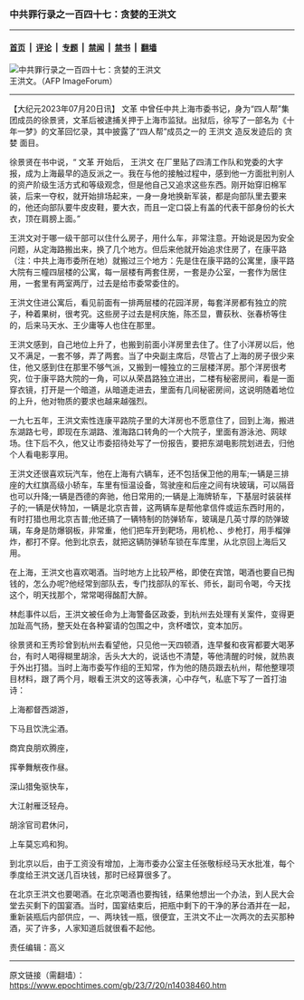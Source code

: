 ### 中共罪行录之一百四十七：贪婪的王洪文

---

#### [首页](../../../..?n14038460) &nbsp;|&nbsp; [评论](../../../../../epoch-comment?n14038460) &nbsp;|&nbsp; [专题](../../../../../epoch-special?n14038460) &nbsp;|&nbsp; [禁闻](../../../../../epoch-news?n14038460) &nbsp;|&nbsp; [禁书](../../../../../books?n14038460) &nbsp;|&nbsp; [翻墙](https://github.com/gfw-breaker/nogfw/blob/master/README.md?n14038460)


<div><img alt="中共罪行录之一百四十七：贪婪的王洪文" class="attachment-djy_600_400 size-djy_600_400 wp-post-image" src="https://i.epochtimes.com/assets/uploads/2023/07/id14038463-1110062243091528_1--528x400.jpeg"/>
<div class="caption">
 王洪文。（AFP ImageForum）
</div></div><hr/><div class="post_content" id="artbody" itemprop="articleBody">
 <!-- article content begin -->
 <p>
  【大纪元2023年07月20日讯】
  <ok href="https://www.epochtimes.com/gb/tag/%E6%96%87%E9%9D%A9.html">
   文革
  </ok>
  中曾任中共上海市委书记，身为“四人帮”集团成员的徐景贤，文革后被逮捕关押于上海市监狱。出狱后，徐写了一部名为《十年一梦》的文革回忆录，其中披露了“四人帮”成员之一的
  <ok href="https://www.epochtimes.com/gb/tag/%E7%8E%8B%E6%B4%AA%E6%96%87.html">
   王洪文
  </ok>
  造反发迹后的
  <ok href="https://www.epochtimes.com/gb/tag/%E8%B4%AA%E5%A9%AA.html">
   贪婪
  </ok>
  面目。
 </p>
 <p>
  徐景贤在书中说，“
  <ok href="https://www.epochtimes.com/gb/tag/%E6%96%87%E9%9D%A9.html">
   文革
  </ok>
  开始后，
  <ok href="https://www.epochtimes.com/gb/tag/%E7%8E%8B%E6%B4%AA%E6%96%87.html">
   王洪文
  </ok>
  在厂里贴了四淸工作队和党委的大字报，成为上海最早的造反派之一。我在与他的接触过程中，感到他一方面批判别人的资产阶级生活方式和等级观念，但是他自己又追求这些东西。刚开始穿旧棉军装，后来一夺权，就开始排场起来，一身一身地换新军装，都是向部队里去要来的，他还向部队要牛皮皮鞋，要大衣，而且一定口袋上有盖的代表干部身份的长大衣，顶在肩膀上面。”
 </p>
 <p>
  王洪文对于哪一级干部可以住什么房子，用什么车，非常注意。开始说是因为安全问题，从定海路搬出来，换了几个地方。但后来他就开始追求住房了，在康平路（注：中共上海市委所在地）就搬过三个地方：先是住在康平路的公寓里，康平路大院有三幢四层楼的公寓，每一层楼有两套住房，一套是办公室，一套作为居住用，一套里有两室两厅，过去是给市委常委住的。
 </p>
 <p>
  王洪文住进公寓后，看见前面有一排两层楼的花园洋房，每套洋房都有独立的院子，种着果树，很考究。这些房子过去是柯庆施，陈丕显，曹荻秋、张春桥等住的，后来马天水、王少庸等人也住在那里。
 </p>
 <p>
  王洪文感到，自己地位上升了，也搬到前面小洋房里去住了。住了小洋房以后，他又不满足，一套不够，弄了两套。当了中央副主席后，尽管占了上海的房子很少来住，他又感到住在那里不够气派，又搬到一幢独立的三层楼洋房。那个洋房很考究，位于康平路大院的一角，可以从荣昌路独立进出，二楼有秘密房间，看是一面穿衣镜，打开是一个暗道，从暗道走进去，里面有几间秘密房间，这说明随着地位的上升，他对物质的要求也越来越强烈。
 </p>
 <p>
  一九七五年，王洪文索性连康平路院子里的大洋房也不愿意住了，回到上海，搬进东湖路七号，即现在东湖路、淮海路口转角的一个大院子，里面有游泳池、网球场。住下后不久，他又让市委招待处写了一份报告，要把东湖电影院划进去，归他个人看电影享用。
 </p>
 <p>
  王洪文还很喜欢玩汽车，他在上海有六辆车，还不包括保卫他的用车;一辆是三排座的大红旗高级小轿车，车里有恒温设备，驾驶座和后座之间有块玻璃，可以隔音也可以升降;一辆是西德的奔驰，他日常用的;一辆是上海牌轿车，下基层时装装样子的;一辆是伏特加，一辆是北京吉普，这两辆车是帮他拿信件或运东西时用的，有时打猎也用北京吉普;他还搞了一辆特制的防弹轿车，玻璃是几英寸厚的防弹玻璃，车身是防爆钢板，非常重，他们把车开到靶场，用机枪、、步枪打，用手榴弹炸，都打不穿。他到北京去，就把这辆防弹轿车锁在车库里，从北京回上海后又用。
 </p>
 <p>
  在上海，王洪文也喜欢喝酒。当时地方上比较严格，即使在宾馆，喝酒也要自已掏钱的，怎么办呢?他经常到部队去，专门找部队的军长、师长，副司令喝，今天找这个，明天找那个，常常喝得酩酊大醉。
 </p>
 <p>
  林彪事件以后，王洪文被任命为上海警备区政委，到杭州去处理有关案件，变得更加趾高气扬，整天处在各种宴请的包围之中，贪杯嗜饮，变本加厉。
 </p>
 <p>
  徐景贤和王秀珍曾到杭州去看望他，只见他一天四顿酒，连早餐和夜宵都要大喝茅台，有时人喝得糊里胡涂，舌头大大的，说话也不清楚，等他淸醒的时候，就热衷于外出打猎。当时上海市委写作组的王知常，作为他的随员跟去杭州，帮他整理项目材料，跟了两个月，眼看王洪文的这等表演，心中存气，私底下写了一首打油诗：
 </p>
 <p>
  上海都督西湖游，
 </p>
 <p>
  下马且饮洗尘酒。
 </p>
 <p>
  商宾良朋欢腾座，
 </p>
 <p>
  挥拳舞觥夜作昼。
 </p>
 <p>
  深山猎兔驱快车，
 </p>
 <p>
  大江射雁泛轻舟。
 </p>
 <p>
  胡涂官司君休问，
 </p>
 <p>
  上车莫忘鸡和狗。
 </p>
 <p>
  到北京以后，由于工资没有增加，上海市委办公室主任张敬标经马天水批准，每个季度给王洪文送几百块钱，那时已经算很多了。
 </p>
 <p>
  在北京王洪文也要喝酒。在北京喝酒也要掏钱，结果他想出一个办法，到人民大会堂去买剩下的国宴酒。当时，国宴结束后，把瓶中剩下的干净的茅台酒并在一起，重新装瓶后内部供应，一、两块钱一瓶，很便宜，王洪文不止一次两次的去买那种酒，买了许多，人家知道后就很看不起他。
 </p>
 <p>
  责任编辑：高义
 </p>
 <!-- article content end -->
 <div id="below_article_ad">
 </div>
</div>


---

原文链接（需翻墙）：https://www.epochtimes.com/gb/23/7/20/n14038460.htm